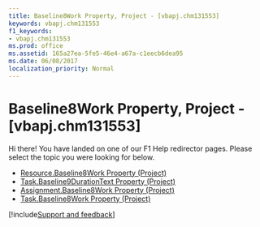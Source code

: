 ```yaml
---
title: Baseline8Work Property, Project - [vbapj.chm131553]
keywords: vbapj.chm131553
f1_keywords:
- vbapj.chm131553
ms.prod: office
ms.assetid: 165a27ea-5fe5-46e4-a67a-c1eecb6dea95
ms.date: 06/08/2017
localization_priority: Normal
---
```



# Baseline8Work Property, Project - [vbapj.chm131553]

Hi there! You have landed on one of our F1 Help redirector pages. Please select the topic you were looking for below.

- [Resource.Baseline8Work Property (Project)](https://msdn.microsoft.com/library/a7f5d0bd-9240-cdab-cdb7-2441588eecb2%28Office.15%29.aspx)
- [Task.Baseline9DurationText Property (Project)](https://msdn.microsoft.com/library/8c9333e7-4b65-e317-4a9e-3d521de480ae%28Office.15%29.aspx)
- [Assignment.Baseline8Work Property (Project)](https://msdn.microsoft.com/library/1b1572de-4d01-be5a-3093-626783004033%28Office.15%29.aspx)
- [Task.Baseline8Work Property (Project)](https://msdn.microsoft.com/library/a4787443-0331-c050-c44e-d69c64a31d08%28Office.15%29.aspx)

[!include[Support and feedback](~/includes/feedback-boilerplate.md)]